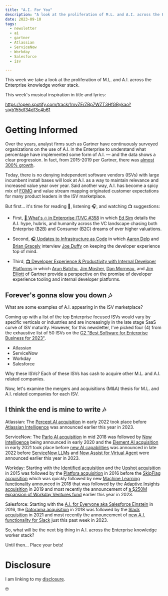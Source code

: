 ```yaml
---
title: "A.I. For You"
description: "A look at the proliferation of M.L. and A.I. across the Enterprise knowledge worker stack"
date: 2023-09-10
tags: 
  - newsletter
  - ai
  - gartner
  - Atlassian
  - ServiceNow
  - Workday
  - Salesforce
  - isv

---
```


This week we take a look at the proliferation of M.L. and A.I. across the Enterprise knowledge worker stack.

This week's musical inspiration in title and lyrics:

https://open.spotify.com/track/1mvZErZBp7WZT3HfGBykao?si=b155df34df3c4b61
# Getting Informed

Over the years, analyst firms such as Gartner have continuously surveyed organizations on the use of A.I. in the Enterprise to understand what percentage have implemented some form of A.I. — and the data shows a clear progression. In fact, from 2015-2019 per Gartner, there was [almost 300% growth](https://www.gartner.com/en/newsroom/press-releases/2019-01-21-gartner-survey-shows-37-percent-of-organizations-have).

Today, there is no denying independent software vendors (ISVs) with large incumbent install bases will look at A.I. as a way to maintain relevance and increased value year over year. Said another way, A.I. has become a spicy mix of [FOMO](https://www.mindtheproduct.com/why-feature-fomo-stalls-product-innovation/) and value stream mapping originated customer expectations for many product leaders in the ISV marketplace.

But first... it's time for reading 📖, listening 🎧, and watching 📺 suggestions:

- First, [📖 What's 🔥 in Enterprise IT/VC #358](https://www.whatshotit.vc/p/whats-in-enterprise-itvc-358) in which [Ed Sim](https://www.linkedin.com/in/edsim/) details the A.I. hype, hubris, and humanity across the VC landscape chasing both Enterprise (B2B) and Consumer (B2C) dreams of ever higher valuations.

- Second, [🎧 Updates to Infrastructure as Code](https://www.thecloudcast.net/2023/09/updates-to-infrastructure-as-code.html) in which [Aaron Delp](https://www.linkedin.com/in/aarondelp/) and [Brian Gracely](https://www.linkedin.com/in/briangracely/) interview [Joe Duffy](https://www.linkedin.com/in/joejduffy/) on keeping the developer experience top of mind.

- Third, [📺 Developer Experience & Productivity with Internal Developer Platforms](https://webinar.gartner.com/469517/agenda/session/1106362?login=ML) in which [Arun Batchu](https://www.linkedin.com/in/arunbatchu/), [Jim Mosher](https://www.linkedin.com/in/jimmosher1/), [Dan Morneau](https://www.gartner.com/analyst/95673), and [Jim Elliott](https://www.linkedin.com/in/jimelliott6/) of Gartner provide a perspective on the promise of developer experience tooling and internal developer platforms.
## Forever's gonna slow you down 🎶

What are some examples of A.I. appearing in the ISV marketplace?

Coming up with a list of the top Enterprise focused ISVs would vary by specific verticals or industries and are increasingly in the late stage SaaS curve of ISV maturity. However, for this newsletter, I've picked four (4) from the exhaustive list of 50 ISVs on the [G2 "Best Software for Enterprise Business for 2023"](https://www.g2.com/best-software-companies/enterprise).

- Atlassian
- ServiceNow
- Workday
- Salesforce

Why these ISVs? Each of these ISVs has cash to acquire other M.L. and A.I. related companies.

Now, let's examine the mergers and acquisitions (M&A) thesis for M.L. and A.I. related companies for each ISV.
## I think the end is mine to write 🎶

Atlassian:  The [Percept.AI acquisition](https://www.atlassian.com/blog/announcements/atlassian-acquires-percept) in early 2022 took place before [Atlassian Intelligence](https://www.atlassian.com/software/artificial-intelligence) was announced earlier this year in 2023.

ServiceNow: The [Parlo AI acquisition](https://www.servicenow.com/company/media/press-room/servicenow-acquires-parlo.html) in mid 2018 was followed by [Now Intelligence](https://www.servicenow.com/company/media/press-room/servicenow-introduces-now-intelligence.html) being announced in early 2020 and the [Element AI acquisition](https://www.servicenow.com/company/media/press-room/servicenow-to-acquire-element-ai.html) in early 2021 took place before [new AI capabilities](https://www.servicenow.com/company/media/press-room/now-platform-ai-security-capabilities.html) was announced in late 2022 before [ServiceNow LLMs](https://www.servicenow.com/company/media/press-room/genai-text-to-code-case-summarization.html) and [Now Assist for Virtual Agent](https://www.servicenow.com/company/media/press-room/now-assist-virtual-agent.html) were announced earlier this year in 2023.

Workday: Starting with the [Identified acquisition](https://www.constellationr.com/blog-news/first-take-why-workday-acquired-identified-real-analytics-matter) and the [Upshot acquisition](https://blog.workday.com/en-us/2015/workday-acquires-upshot-strengthens-data-science-expertise.html) in 2015 was followed by the [Platfora acquisition](https://blog.workday.com/en-us/2016/workday-to-acquire-platfora.html) in 2016 before the [SkipFlag acquisition](https://www.lightreading.com/enterprise-cloud/machine-learning-and-ai/workday-acquires-machine-learning-startup-skipflag/a/d-id/739743) which was quickly followed by new [Machine Learning functionality](https://investor.workday.com/2018-10-02-Workday-Delivers-Machine-Learning-Powered-Skills-Cloud-to-Unlock-Untapped-Workforce-Potential) announced in 2018 that was followed by the [Adaptive Insights acquisition](https://blog.workday.com/en-us/2018/workday-to-acquire-adaptive-insights.html) in 2019 and most recently the announcement of [a $250M expansion of Workday Ventures fund](https://newsroom.workday.com/2023-02-07-Workday-Commits-Additional-250-Million-Investment-Capital-to-Workday-Ventures-to-Power-Technology-Innovation) earlier this year in 2023.

Salesforce: Starting with the [A.I. for Everyone aka Salesforce Einstein](https://www.salesforce.com/news/press-releases/2016/09/19/salesforce-introduces-salesforce-einstein-artificial-intelligence-for-everyone/) in 2016, the [Datorama acquisition](https://www.salesforce.com/news/stories/salesforce-signs-definitive-agreement-to-acquire-datorama/) in 2018 was followed by the [Slack acquisition](https://www.salesforce.com/news/press-releases/2021/07/21/salesforce-slack-deal-close/) in 2021 and most recently the announcement of [new A.I. functionality for Slack](https://www.techmeme.com/230906/p39#a230906p39)  just this past week in 2023.

So, what will be the next big thing in A.I. across the Enterprise knowledge worker stack?

Until then… Place your bets!

# Disclosure

I am linking to my [disclosure](https://jaycuthrell.com/disclosure/).

🤓
